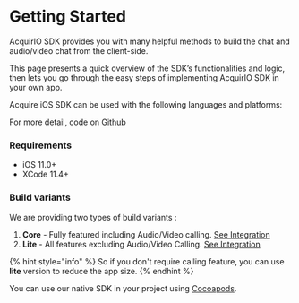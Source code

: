 # Getting Started

AcquirIO SDK provides you with many helpful methods to build the chat and audio/video chat from the client-side.

This page presents a quick overview of the SDK’s functionalities and logic, then lets you go through the easy steps of implementing AcquirIO SDK in your own app.

Acquire iOS SDK can be used with the following languages and platforms:

For more detail, code on [Github](https://github.com/acquireio/acquireio-ios)

### Requirements

* iOS 11.0+
* XCode 11.4+

### Build variants

We are providing two types of build variants :

1. **Core** - Fully featured including Audio/Video calling. [See Integration](integration-guide-core.md)
2. **Lite** - All features excluding Audio/Video Calling. [See Integration](integration-guide-lite.md)

{% hint style="info" %}
So if you don't require calling feature, you can use **lite** version to reduce the app size.
{% endhint %}

You can use our native SDK in your project using [Cocoapods](integration-guide-core.md).



